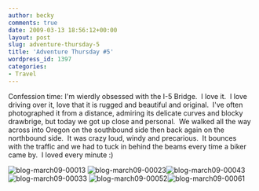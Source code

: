 ```yaml
---
author: becky
comments: true
date: 2009-03-13 18:56:12+00:00
layout: post
slug: adventure-thursday-5
title: 'Adventure Thursday #5'
wordpress_id: 1397
categories:
- Travel
---
```


Confession time: I'm wierdly obsessed with the I-5 Bridge.  I love it.  I love driving over it, love that it is rugged and beautiful and original.  I've often photographed it from a distance, admiring its delicate curves and blocky drawbrige, but today we got up close and personal.  We walked all the way across into Oregon on the southbound side then back again on the northbound side.  It was crazy loud, windy and precarious.  It bounces with the traffic and we had to tuck in behind the beams every time a biker came by.  I loved every minute :)




![blog-march09-00013](http://beta.beckyjenson.com/wp-content/uploads/2009/03/blog-march09-00013.jpg) ![blog-march09-00023](http://beta.beckyjenson.com/wp-content/uploads/2009/03/blog-march09-00023.jpg)![blog-march09-00043](http://beta.beckyjenson.com/wp-content/uploads/2009/03/blog-march09-00043.jpg)![blog-march09-00033](http://beta.beckyjenson.com/wp-content/uploads/2009/03/blog-march09-00033.jpg) ![blog-march09-00052](http://beta.beckyjenson.com/wp-content/uploads/2009/03/blog-march09-00052.jpg)![blog-march09-00061](http://beta.beckyjenson.com/wp-content/uploads/2009/03/blog-march09-00061.jpg)
